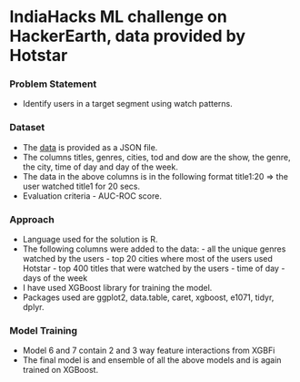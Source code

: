 # IndiaHacks ML challenge on HackerEarth, data provided by Hotstar

### Problem Statement
- Identify users in a target segment using watch patterns.

### Dataset 
- The [data](https://he-s3.s3.amazonaws.com/media/hackathon/machine-learning-indiahacks-2017/5f828822-4--4-hotstar_dataset.zip) is provided as a JSON file.
- The columns titles, genres, cities, tod and dow are the show, the genre, the city, time of day and day of the week.
- The data in the above columns is in the following format title1:20 => the user watched title1 for 20 secs.
- Evaluation criteria - AUC-ROC score.

### Approach
 - Language used for the solution is R.
 - The following columns were added to the data:
 		- all the unique genres watched by the users
 		- top 20 cities where most of the users used Hotstar
 		- top 400 titles that were watched by the users
 		- time of day 
 		- days of the week 
 - I have used XGBoost library for training the model.
 - Packages used are ggplot2, data.table, caret, xgboost, e1071, tidyr, dplyr.

### Model Training
 - Model 6 and 7 contain 2 and 3 way feature interactions from XGBFi
 - The final model is and ensemble of all the above models and is again trained on XGBoost.
